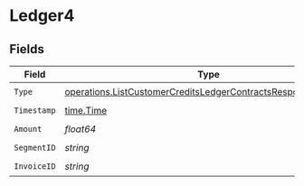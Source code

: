 # Ledger4


## Fields

| Field                                                                                                                                        | Type                                                                                                                                         | Required                                                                                                                                     | Description                                                                                                                                  |
| -------------------------------------------------------------------------------------------------------------------------------------------- | -------------------------------------------------------------------------------------------------------------------------------------------- | -------------------------------------------------------------------------------------------------------------------------------------------- | -------------------------------------------------------------------------------------------------------------------------------------------- |
| `Type`                                                                                                                                       | [operations.ListCustomerCreditsLedgerContractsResponse200Type](../../models/operations/listcustomercreditsledgercontractsresponse200type.md) | :heavy_check_mark:                                                                                                                           | N/A                                                                                                                                          |
| `Timestamp`                                                                                                                                  | [time.Time](https://pkg.go.dev/time#Time)                                                                                                    | :heavy_check_mark:                                                                                                                           | N/A                                                                                                                                          |
| `Amount`                                                                                                                                     | *float64*                                                                                                                                    | :heavy_check_mark:                                                                                                                           | N/A                                                                                                                                          |
| `SegmentID`                                                                                                                                  | *string*                                                                                                                                     | :heavy_check_mark:                                                                                                                           | N/A                                                                                                                                          |
| `InvoiceID`                                                                                                                                  | *string*                                                                                                                                     | :heavy_check_mark:                                                                                                                           | N/A                                                                                                                                          |
